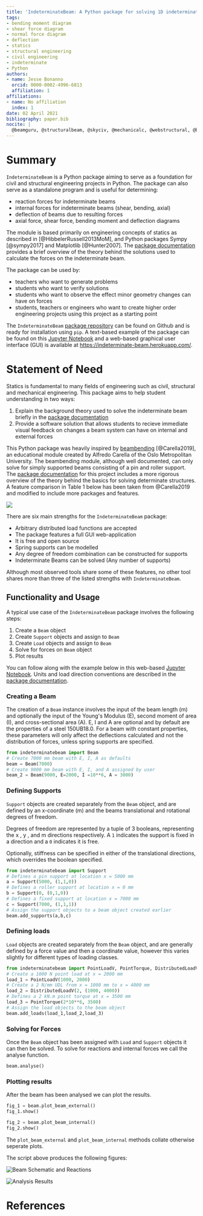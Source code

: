 ```yaml
---
title: 'IndeterminateBeam: A Python package for solving 1D indeterminate beams'
tags:
- bending moment diagram
- shear force diagram
- normal force diagram
- deflection
- statics
- structural engineering
- civil engineering
- indeterminate
- Python
authors:
- name: Jesse Bonanno
  orcid: 0000-0002-4996-6813
  affiliation: 1
affiliations:
- name: No affiliation
  index: 1
date: 02 April 2021
bibliography: paper.bib
nocite: | 
  @beamguru, @structuralbeam, @skyciv, @mechanicalc, @webstructural, @beamcalculatoronline, @steelbeamcalculator, @symbeam
---
```


# Summary

```IndeterminateBeam``` is a Python package aiming to serve as a foundation for civil and structural engineering projects in Python. The package can also serve as a standalone program and is useful for determining: 

  - reaction forces for indeterminate beams
  - internal forces for indeterminate beams (shear, bending, axial)
  - deflection of beams due to resulting forces
  - axial force, shear force, bending moment and deflection diagrams

The module is based primarily on engineering concepts of statics as described in [@HibbelerRussell2013MoM], and Python packages Sympy [@sympy2017] and Matplotlib [@Hunter2007]. The [package documentation](https://indeterminatebeam.readthedocs.io/en/main/) provides a brief overview of the theory behind the solutions used to calculate the forces on the indeterminate beam.

The package can be used by:

   - teachers who want to generate problems
   - students who want to verify solutions
   - students who want to observe the effect minor geometry changes can have on forces
   - students, teachers or engineers who want to create higher order engineering projects using this project as a starting point

The ```IndeterminateBeam``` [package repository](https://github.com/JesseBonanno/IndeterminateBeam) can be found on Github and is ready for installation using `pip`. A text-based example of the package can be found on this [Jupyter Notebook](https://colab.research.google.com/github/JesseBonanno/IndeterminateBeam/blob/main/docs/examples/readme_example.ipynb) and a web-based graphical user interface (GUI) is available at https://indeterminate-beam.herokuapp.com/.

# Statement of Need
Statics is fundamental to many fields of engineering such as civil, structural and mechanical engineering. This package aims to help student understanding in two ways:

1. Explain the background theory used to solve the indeterminate beam briefly in the [package documentation](https://indeterminatebeam.readthedocs.io/en/main/theory.html) 
2. Provide a software solution that allows students to recieve immediate visual feedback on changes a beam system can have on internal and external forces

This Python package was heavily inspired by [beambending](https://github.com/alfredocarella/simplebendingpractice) [@Carella2019], an educational module created by Alfredo Carella of the Oslo Metropolitan University. The beambending module, although well documented, can only solve for simply supported beams consisting of a pin and roller support. The [package documentation](https://simplebendingpractice.readthedocs.io/en/latest/?badge=latest) for this project includes a more rigorous overview of the theory behind the basics for solving determinate structures.
A feature comparison in Table 1 below has been taken from @Carella2019 and modified to include more packages and features.

![](tool_comparison_table.png)

There are six main strengths for the ```IndeterminateBeam``` package:

* Arbitrary distributed load functions are accepted
* The package features a full GUI web-application
* It is free and open source
* Spring supports can be modelled
* Any degree of freedom combination can be constructed for supports
* Indeterminate Beams can be solved (Any number of supports) 

Although most observed tools share some of these features, no other tool shares more than three of the listed strengths with ```IndeterminateBeam```.


## Functionality and Usage

A typical use case of the ```IndeterminateBeam``` package involves the following steps:

1. Create a `Beam` object
2. Create `Support` objects and assign to `Beam`
3. Create `Load` objects and assign to `Beam`
4. Solve for forces on `Beam` object
5. Plot results

You can follow along with the example below in this web-based [Jupyter Notebook](https://colab.research.google.com/github/JesseBonanno/IndeterminateBeam/blob/main/docs/examples/readme_example.ipynb). Units and load direction conventions are described in the [package documentation](https://indeterminatebeam.readthedocs.io/en/main/theory.html).

### Creating a Beam

The creation of a `Beam` instance involves the input of the beam length (m) and optionally the input of the Young's Modulus (E), second moment of area (I), and cross-sectional area (A). E, I and A are optional and by default are the properties of a steel 150UB18.0. For a beam with constant properties, these parameters will only affect the deflections calculated and not the distribution of forces, unless spring supports are specified.

```python
from indeterminatebeam import Beam
# Create 7000 mm beam with E, I, A as defaults
beam = Beam(7000)                          
# Create 9000 mm beam with E, I, and A assigned by user
beam_2 = Beam(9000, E=2000, I =10**6, A = 3000)     
```

### Defining Supports
`Support` objects are created separately from the `Beam` object, and are defined by an x-coordinate (m) and the beams translational and rotational degrees of freedom.

Degrees of freedom are represented by a tuple of 3 booleans, representing the x , y , and m directions respectively. A `1` indicates the support is fixed in a direction and a `0` indicates it is free.

Optionally, stiffness can be specified in either of the translational directions, which overrides the boolean specified.

```python
from indeterminatebeam import Support
# Defines a pin support at location x = 5000 mm  
a = Support(5000, (1,1,0))      
# Defines a roller support at location x = 0 mm
b = Support(0, (0,1,0))      
# Defines a fixed support at location x = 7000 mm
c = Support(7000, (1,1,1))      
# Assign the support objects to a beam object created earlier
beam.add_supports(a,b,c)    
```

### Defining loads
`Load` objects are created separately from the `Beam` object, and are generally defined by a force value and then a coordinate value, however this varies slightly for different types of loading classes.

```python
from indeterminatebeam import PointLoadV, PointTorque, DistributedLoadV
# Create a 1000 N point load at x = 2000 mm
load_1 = PointLoadV(1000, 2000)
# Create a 2 N/mm UDL from x = 1000 mm to x = 4000 mm
load_2 = DistributedLoadV(2, (1000, 4000))
# Defines a 2 kN.m point torque at x = 3500 mm
load_3 = PointTorque(2*10**6, 3500)
# Assign the load objects to the beam object
beam.add_loads(load_1,load_2,load_3)
```

### Solving for Forces
Once the `Beam` object has been assigned with `Load` and `Support` objects it can then be solved. To solve for reactions and internal forces we call the analyse function.

```python
beam.analyse()  
```

### Plotting results
After the beam has been analysed we can plot the results.

```python
fig_1 = beam.plot_beam_external()
fig_1.show()

fig_2 = beam.plot_beam_internal()
fig_2.show()
```

The `plot_beam_external` and `plot_beam_internal` methods collate otherwise seperate plots.

The script above produces the following figures:

![Beam Schematic and Reactions](https://github.com/JesseBonanno/IndeterminateBeam/raw/main/docs/examples/readme_example_external_HD.png)

![Analysis Results](https://github.com/JesseBonanno/IndeterminateBeam/raw/main/docs/examples/readme_example_internal_HD.png)


# References
